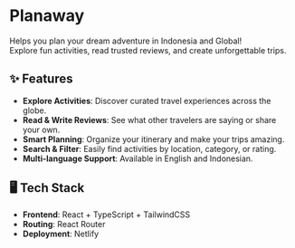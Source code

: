 
# Planaway
Helps you plan your dream adventure in Indonesia and Global!  
Explore fun activities, read trusted reviews, and create unforgettable trips.


## ✨ Features
- **Explore Activities**: Discover curated travel experiences across the globe.
- **Read & Write Reviews**: See what other travelers are saying or share your own.
- **Smart Planning**: Organize your itinerary and make your trips amazing.
- **Search & Filter**: Easily find activities by location, category, or rating.
- **Multi-language Support**: Available in English and Indonesian.
  
## 🖥️ Tech Stack
- **Frontend**: React + TypeScript + TailwindCSS
- **Routing**: React Router
- **Deployment**: Netlify
